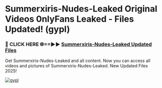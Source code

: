 # Summerxiris-Nudes-Leaked Original Videos 0nlyFans Leaked - Files Updated! (gypl)

<h3>🔴 CLICK HERE 🌐==►► <a href="https://tinyurl.com/yrmya6cz" rel="nofollow">Summerxiris-Nudes-Leaked Updated Files</a></h3>

Get Summerxiris-Nudes-Leaked and all content. Now you can access all videos and pictures of Summerxiris-Nudes-Leaked. New Updated Files 2025!

[![gypl](https://i.imgur.com/FMdXYCs.gif)](https://tinyurl.com/yrmya6cz)
